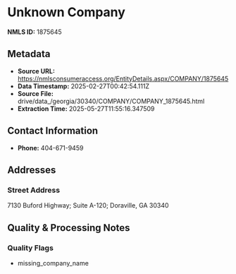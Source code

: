 # Unknown Company

**NMLS ID:** 1875645

## Metadata
- **Source URL:** https://nmlsconsumeraccess.org/EntityDetails.aspx/COMPANY/1875645
- **Data Timestamp:** 2025-02-27T00:42:54.111Z
- **Source File:** drive/data_/georgia/30340/COMPANY/COMPANY_1875645.html
- **Extraction Time:** 2025-05-27T11:55:16.347509

## Contact Information
- **Phone:** 404-671-9459

## Addresses
### Street Address
7130 Buford Highway; Suite A-120; Doraville, GA 30340

## Quality & Processing Notes
### Quality Flags
- missing_company_name
